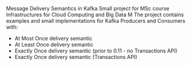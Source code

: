 Message Delivery Semantics in Kafka
Small project for MSc course Infrastructures for Cloud Computing and Big Data M
The project contains examples and small implementations for Kafka Producers and Consumers with:
- At Most Once delivery semantic
- At Least Once delivery semantic
- Exactly Once delivery semantic (prior to 0.11 - no Transactions API)
- Exactly Once delivery semantic (Transactions API)

